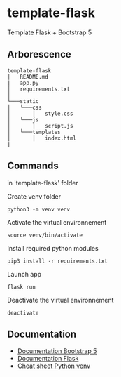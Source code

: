 # template-flask
Template Flask + Bootstrap 5



## Arborescence

```
template-flask
│   README.md
|   app.py
│   requirements.txt    
│
└───static
│   └───css
│       │   style.css
│   └───js
│       │   script.js
│   └───templates
│       │   index.html
|
```

## Commands

in 'template-flask' folder

Create venv folder 
```
python3 -m venv venv 
```

Activate the virtual environnement
```
source venv/bin/activate 
```

Install required python modules
```
pip3 install -r requirements.txt  
```

Launch app
```
flask run
```

Deactivate the virtual environnement
```
deactivate 
```

## Documentation 

+ [Documentation Bootstrap 5](https://getbootstrap.com/docs/5.0/getting-started/introduction/)
+ [Documentation Flask](https://flask.palletsprojects.com/en/2.0.x/)
+ [Cheat sheet Python venv](https://aaronlelevier.github.io/virtualenv-cheatsheet/)

